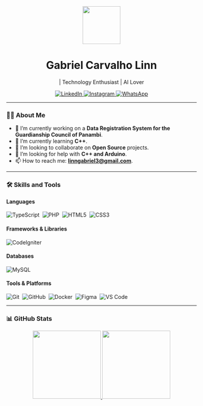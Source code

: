<div id="header" align="center">
  <img src="https://media.giphy.com/media/M9gbBd9nbDrOTu1Mqx/giphy.gif" width="100"/>
  <h1>Gabriel Carvalho Linn</h1>
  <p>| Technology Enthusiast | AI Lover</p>
  
  <div id="social-media" align="center">
    <a href="https://www.linkedin.com/in/gabriellinn" target="_blank">
      <img src="https://img.shields.io/badge/LinkedIn-0077B5?style=for-the-badge&logo=linkedin&logoColor=white" alt="LinkedIn"/>
    </a>
    <a href="https://www.instagram.com/gabcl" target="_blank">
      <img src="https://img.shields.io/badge/Instagram-E4405F?style=for-the-badge&logo=instagram&logoColor=white" alt="Instagram"/>
    </a>
    <a href="https://wa.me/5555996949827" target="_blank">
      <img src="https://img.shields.io/badge/WhatsApp-25D366?style=for-the-badge&logo=whatsapp&logoColor=white" alt="WhatsApp"/>
    </a>
  </div>
</div>

---

### 👨‍💻 About Me

- 🔭 I’m currently working on a **Data Registration System for the Guardianship Council of Panambi**.
- 🌱 I’m currently learning **C++**.
- 👯 I’m looking to collaborate on **Open Source** projects.
- 🤔 I’m looking for help with **C++ and Arduino**.
- 📫 How to reach me: **linngabriel3@gmail.com**.


---

### 🛠️ Skills and Tools

<div align="left">
  <h4>Languages</h4>
  <img src="https://img.shields.io/badge/TypeScript-3178C6?style=for-the-badge&logo=typescript&logoColor=white" alt="TypeScript"/>&nbsp;
  <img src="https://img.shields.io/badge/PHP-777BB4?style=for-the-badge&logo=php&logoColor=white" alt="PHP"/>&nbsp;
  <img src="https://img.shields.io/badge/HTML5-E34F26?style=for-the-badge&logo=html5&logoColor=white" alt="HTML5"/>&nbsp;
  <img src="https://img.shields.io/badge/CSS3-1572B6?style=for-the-badge&logo=css3&logoColor=white" alt="CSS3"/>
  <br>
  
  <h4>Frameworks & Libraries</h4>
  <img src="https://img.shields.io/badge/codeigniter-EF4223?style=for-the-badge&logo=codeigniter&logoColor=white" alt="CodeIgniter"/>
  <br>
  
  <h4>Databases</h4>
  <img src="https://img.shields.io/badge/MySQL-4479A1?style=for-the-badge&logo=mysql&logoColor=white" alt="MySQL"/>
  <br>
  
  <h4>Tools & Platforms</h4>
  <img src="https://img.shields.io/badge/Git-F05032?style=for-the-badge&logo=git&logoColor=white" alt="Git"/>&nbsp;
  <img src="https://img.shields.io/badge/GitHub-181717?style=for-the-badge&logo=github&logoColor=white" alt="GitHub"/>&nbsp;
  <img src="https://img.shields.io/badge/Docker-2496ED?style=for-the-badge&logo=docker&logoColor=white" alt="Docker"/>&nbsp;
  <img src="https://img.shields.io/badge/Figma-F24E1E?style=for-the-badge&logo=figma&logoColor=white" alt="Figma"/>&nbsp;
  <img src="https://img.shields.io/badge/VS_Code-007ACC?style=for-the-badge&logo=visual-studio-code&logoColor=white" alt="VS Code"/>
</div>

---

### 📊 GitHub Stats

<div align="center">
  <a href="https://github.com/gabriellinn">
    <img height="180em" src="https://github-readme-stats.vercel.app/api?username=gabriellinn&show_icons=true&theme=dracula&include_all_commits=true&count_private=true"/>
    <img height="180em" src="https://github-readme-stats.vercel.app/api/top-langs/?username=gabriellinn&layout=compact&langs_count=7&theme=dracula"/>
  </a>
</div>
